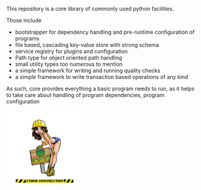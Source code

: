 This repository is a core library of commonly used python facilities.

Those include 

- bootstrapper for dependency handling and pre-runtime configuration of programs
- file based, cascading key-value store with strong schema 
- service registry for plugins and configuration
- Path type for object oriented path handling
- small utility types too numerous to mention
- a simple framework for writing and running quality checks
- a simple framework to write transaction based operations of any kind

As such, core provides everything a basic program needs to run, as it helps to take care about handling of program dependencies, program configuration 


![alt tag](https://raw.githubusercontent.com/Byron/bcore/master/source/images/under_construction.png)
